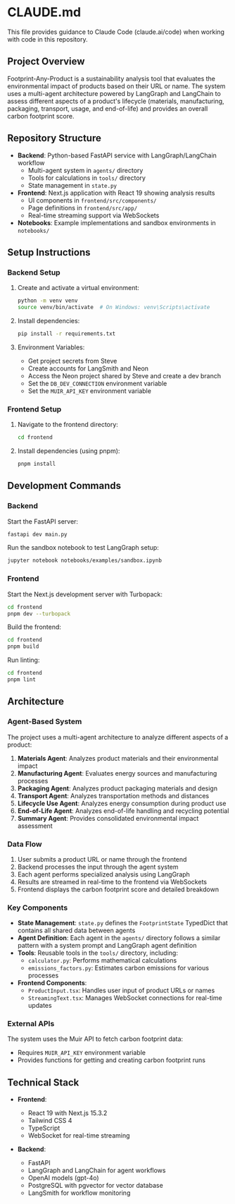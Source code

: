 # CLAUDE.md

This file provides guidance to Claude Code (claude.ai/code) when working with code in this repository.

## Project Overview

Footprint-Any-Product is a sustainability analysis tool that evaluates the environmental impact of products based on their URL or name. The system uses a multi-agent architecture powered by LangGraph and LangChain to assess different aspects of a product's lifecycle (materials, manufacturing, packaging, transport, usage, and end-of-life) and provides an overall carbon footprint score.

## Repository Structure

- **Backend**: Python-based FastAPI service with LangGraph/LangChain workflow
  - Multi-agent system in `agents/` directory
  - Tools for calculations in `tools/` directory
  - State management in `state.py`
- **Frontend**: Next.js application with React 19 showing analysis results
  - UI components in `frontend/src/components/`
  - Page definitions in `frontend/src/app/`
  - Real-time streaming support via WebSockets
- **Notebooks**: Example implementations and sandbox environments in `notebooks/`

## Setup Instructions

### Backend Setup

1. Create and activate a virtual environment:
   ```bash
   python -m venv venv
   source venv/bin/activate  # On Windows: venv\Scripts\activate
   ```

2. Install dependencies:
   ```bash
   pip install -r requirements.txt
   ```

3. Environment Variables:
   - Get project secrets from Steve
   - Create accounts for LangSmith and Neon
   - Access the Neon project shared by Steve and create a dev branch
   - Set the `DB_DEV_CONNECTION` environment variable
   - Set the `MUIR_API_KEY` environment variable

### Frontend Setup

1. Navigate to the frontend directory:
   ```bash
   cd frontend
   ```

2. Install dependencies (using pnpm):
   ```bash
   pnpm install
   ```

## Development Commands

### Backend

Start the FastAPI server:
```bash
fastapi dev main.py
```

Run the sandbox notebook to test LangGraph setup:
```bash
jupyter notebook notebooks/examples/sandbox.ipynb
```

### Frontend

Start the Next.js development server with Turbopack:
```bash
cd frontend
pnpm dev --turbopack
```

Build the frontend:
```bash
cd frontend
pnpm build
```

Run linting:
```bash
cd frontend
pnpm lint
```

## Architecture

### Agent-Based System

The project uses a multi-agent architecture to analyze different aspects of a product:

1. **Materials Agent**: Analyzes product materials and their environmental impact
2. **Manufacturing Agent**: Evaluates energy sources and manufacturing processes
3. **Packaging Agent**: Analyzes product packaging materials and design
4. **Transport Agent**: Analyzes transportation methods and distances
5. **Lifecycle Use Agent**: Analyzes energy consumption during product use
6. **End-of-Life Agent**: Analyzes end-of-life handling and recycling potential
7. **Summary Agent**: Provides consolidated environmental impact assessment

### Data Flow

1. User submits a product URL or name through the frontend
2. Backend processes the input through the agent system
3. Each agent performs specialized analysis using LangGraph
4. Results are streamed in real-time to the frontend via WebSockets
5. Frontend displays the carbon footprint score and detailed breakdown

### Key Components

- **State Management**: `state.py` defines the `FootprintState` TypedDict that contains all shared data between agents
- **Agent Definition**: Each agent in the `agents/` directory follows a similar pattern with a system prompt and LangGraph agent definition
- **Tools**: Reusable tools in the `tools/` directory, including:
  - `calculator.py`: Performs mathematical calculations
  - `emissions_factors.py`: Estimates carbon emissions for various processes
- **Frontend Components**:
  - `ProductInput.tsx`: Handles user input of product URLs or names
  - `StreamingText.tsx`: Manages WebSocket connections for real-time updates

### External APIs

The system uses the Muir API to fetch carbon footprint data:
- Requires `MUIR_API_KEY` environment variable
- Provides functions for getting and creating carbon footprint runs

## Technical Stack

- **Frontend**: 
  - React 19 with Next.js 15.3.2
  - Tailwind CSS 4
  - TypeScript
  - WebSocket for real-time streaming

- **Backend**:
  - FastAPI
  - LangGraph and LangChain for agent workflows
  - OpenAI models (gpt-4o)
  - PostgreSQL with pgvector for vector database
  - LangSmith for workflow monitoring